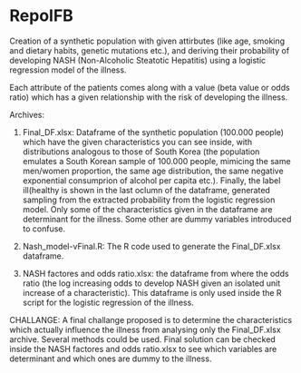 # RepoIFB
Creation of a synthetic population with given attirbutes (like age, smoking and dietary habits, genetic mutations etc.), and deriving their probability of developing NASH (Non-Alcoholic Steatotic Hepatitis) using a logistic regression model of the illness.

Each attribute of the patients comes along with a value (beta value or odds ratio) which has a given relationship with the risk of developing the illness.

Archives:

1. Final_DF.xlsx: Dataframe of the synthetic population (100.000 people) which have the given characteristics you can see inside, with distributions analogous to those of South Korea (the population emulates a South Korean sample of 100.000 people, mimicing the same men/women proportion, the same age distribution, the same negative exponential consumprion of alcohol per capita etc.). Finally, the label ill(healthy is shown in the last oclumn of the dataframe, generated sampling from the extracted probability from the logistic regression model. Only some of the characteristics given in the dataframe are determinant for the illness. Some other are dummy variables introduced to confuse.

2. Nash_model-vFinal.R: The R code used to generate the Final_DF.xlsx dataframe.

3. NASH factores and odds ratio.xlsx: the dataframe from where the odds ratio (the log increasing odds to develop NASH given an isolated unit increase of a characteristic). This dataframe is only used inside the R script for the logistic regression of the illness.

CHALLANGE: A final challange proposed is to determine the characteristics which actually influence the illness from analysing only the Final_DF.xlsx archive. Several methods could be used. Final solution can be checked inside the NASH factores and odds ratio.xlsx to see which variables are determinant and which ones are dummy to the illness.

